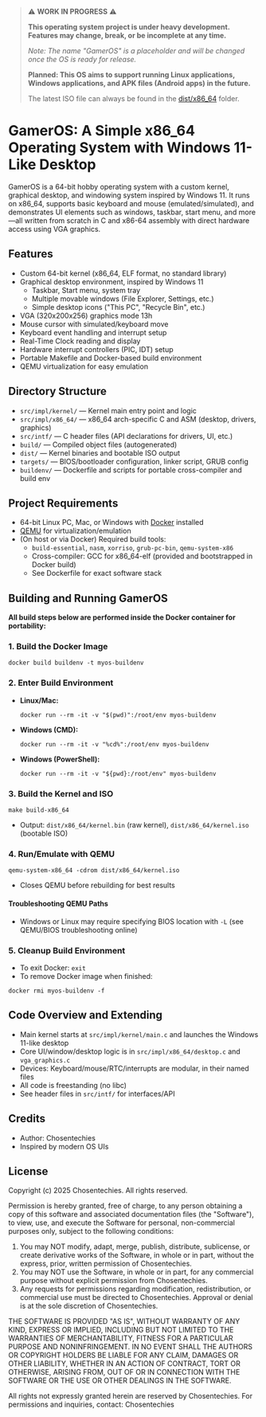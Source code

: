 > ⚠️ **WORK IN PROGRESS** ⚠️
>
> **This operating system project is under heavy development. Features may change, break, or be incomplete at any time.**
>
> _Note: The name "GamerOS" is a placeholder and will be changed once the OS is ready for release._
>
> **Planned: This OS aims to support running Linux applications, Windows applications, and APK files (Android apps) in the future.**
>
> The latest ISO file can always be found in the [dist/x86_64](dist/x86_64) folder.

# GamerOS: A Simple x86_64 Operating System with Windows 11-Like Desktop

GamerOS is a 64-bit hobby operating system with a custom kernel, graphical desktop, and windowing system inspired by Windows 11. It runs on x86_64, supports basic keyboard and mouse (emulated/simulated), and demonstrates UI elements such as windows, taskbar, start menu, and more—all written from scratch in C and x86-64 assembly with direct hardware access using VGA graphics.

## Features
- Custom 64-bit kernel (x86_64, ELF format, no standard library)
- Graphical desktop environment, inspired by Windows 11
  - Taskbar, Start menu, system tray
  - Multiple movable windows (File Explorer, Settings, etc.)
  - Simple desktop icons ("This PC", "Recycle Bin", etc.)
- VGA (320x200x256) graphics mode 13h
- Mouse cursor with simulated/keyboard move
- Keyboard event handling and interrupt setup
- Real-Time Clock reading and display
- Hardware interrupt controllers (PIC, IDT) setup
- Portable Makefile and Docker-based build environment
- QEMU virtualization for easy emulation

## Directory Structure
- `src/impl/kernel/`         — Kernel main entry point and logic
- `src/impl/x86_64/`         — x86_64 arch-specific C and ASM (desktop, drivers, graphics)
- `src/intf/`                — C header files (API declarations for drivers, UI, etc.)
- `build/`                   — Compiled object files (autogenerated)
- `dist/`                    — Kernel binaries and bootable ISO output
- `targets/`                 — BIOS/bootloader configuration, linker script, GRUB config
- `buildenv/`                — Dockerfile and scripts for portable cross-compiler and build env

## Project Requirements
- 64-bit Linux PC, Mac, or Windows with [Docker](https://www.docker.com/) installed
- [QEMU](https://www.qemu.org/) for virtualization/emulation
- (On host or via Docker) Required build tools:
  - `build-essential`, `nasm`, `xorriso`, `grub-pc-bin`, `qemu-system-x86`
  - Cross-compiler: GCC for x86_64-elf (provided and bootstrapped in Docker build)
  - See Dockerfile for exact software stack

## Building and Running GamerOS

**All build steps below are performed inside the Docker container for portability:**

### 1. Build the Docker Image
```
docker build buildenv -t myos-buildenv
```

### 2. Enter Build Environment
- **Linux/Mac:**
  ```
  docker run --rm -it -v "$(pwd)":/root/env myos-buildenv
  ```
- **Windows (CMD):**
  ```
  docker run --rm -it -v "%cd%":/root/env myos-buildenv
  ```
- **Windows (PowerShell):**
  ```
  docker run --rm -it -v "${pwd}:/root/env" myos-buildenv
  ```

### 3. Build the Kernel and ISO
```
make build-x86_64
```
- Output: `dist/x86_64/kernel.bin` (raw kernel), `dist/x86_64/kernel.iso` (bootable ISO)

### 4. Run/Emulate with QEMU
```
qemu-system-x86_64 -cdrom dist/x86_64/kernel.iso
```
- Closes QEMU before rebuilding for best results

#### Troubleshooting QEMU Paths
- Windows or Linux may require specifying BIOS location with `-L` (see QEMU/BIOS troubleshooting online)

### 5. Cleanup Build Environment
- To exit Docker: `exit`
- To remove Docker image when finished:
```
docker rmi myos-buildenv -f
```

## Code Overview and Extending
- Main kernel starts at `src/impl/kernel/main.c` and launches the Windows 11-like desktop
- Core UI/window/desktop logic is in `src/impl/x86_64/desktop.c` and `vga_graphics.c`
- Devices: Keyboard/mouse/RTC/interrupts are modular, in their named files
- All code is freestanding (no libc)
- See header files in `src/intf/` for interfaces/API

## Credits
- Author: Chosentechies
- Inspired by modern OS UIs

## License
Copyright (c) 2025 Chosentechies. All rights reserved.

Permission is hereby granted, free of charge, to any person obtaining a copy of this software and associated documentation files (the "Software"), to view, use, and execute the Software for personal, non-commercial purposes only, subject to the following conditions:

1. You may NOT modify, adapt, merge, publish, distribute, sublicense, or create derivative works of the Software, in whole or in part, without the express, prior, written permission of Chosentechies.
2. You may NOT use the Software, in whole or in part, for any commercial purpose without explicit permission from Chosentechies.
3. Any requests for permissions regarding modification, redistribution, or commercial use must be directed to Chosentechies. Approval or denial is at the sole discretion of Chosentechies.

THE SOFTWARE IS PROVIDED "AS IS", WITHOUT WARRANTY OF ANY KIND, EXPRESS OR IMPLIED, INCLUDING BUT NOT LIMITED TO THE WARRANTIES OF MERCHANTABILITY, FITNESS FOR A PARTICULAR PURPOSE AND NONINFRINGEMENT. IN NO EVENT SHALL THE AUTHORS OR COPYRIGHT HOLDERS BE LIABLE FOR ANY CLAIM, DAMAGES OR OTHER LIABILITY, WHETHER IN AN ACTION OF CONTRACT, TORT OR OTHERWISE, ARISING FROM, OUT OF OR IN CONNECTION WITH THE SOFTWARE OR THE USE OR OTHER DEALINGS IN THE SOFTWARE.

All rights not expressly granted herein are reserved by Chosentechies. For permissions and inquiries, contact: Chosentechies
